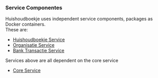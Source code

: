 
### Service Componentes
Huishoudboekje uses independent service components, packages as Docker containers.\
These are:
- [Huishoudboekje Service](huishoudboekje_service/)
- [Organisatie Service](organisatie_service/)
- [Bank Transactie Service](bank_transactie_service/)

Services above are all dependent on the core service
- [Core Service](core_service/)